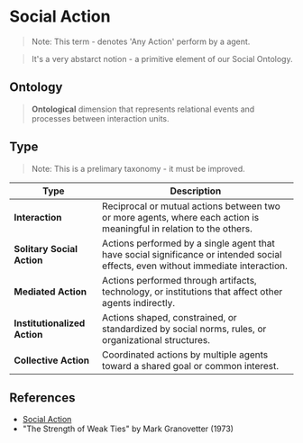 # Social Action

> Note: This term - denotes 'Any Action' perform by a agent.

> It's a very abstarct notion - a primitive element of our Social Ontology.

## Ontology

> **Ontological** dimension that represents relational events and processes between interaction units.

## Type

> Note: This is a prelimary taxonomy - it must be improved.

| **Type**                     | **Description**                                                                                                                   |
| ---------------------------- | --------------------------------------------------------------------------------------------------------------------------------- |
| **Interaction**              | Reciprocal or mutual actions between two or more agents, where each action is meaningful in relation to the others.               |
| **Solitary Social Action**   | Actions performed by a single agent that have social significance or intended social effects, even without immediate interaction. |
| **Mediated Action**          | Actions performed through artifacts, technology, or institutions that affect other agents indirectly.                             |
| **Institutionalized Action** | Actions shaped, constrained, or standardized by social norms, rules, or organizational structures.                                |
| **Collective Action**        | Coordinated actions by multiple agents toward a shared goal or common interest.                                                   |

## References

- [Social Action](https://en.wikipedia.org/wiki/Social_action)
- "The Strength of Weak Ties" by Mark Granovetter (1973)